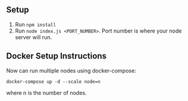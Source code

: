 ## Setup
1. Run `npm install`
2. Run `node index.js <PORT_NUMBER>`. Port number is where 
your node server will run.

## Docker Setup Instructions
Now can run multiple nodes using docker-compose:

`docker-compose up -d --scale node=n`

where n is the number of nodes.
